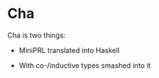 Cha
===

Cha is two things:

- MiniPRL translated into Haskell

- With co-/inductive types smashed into it
